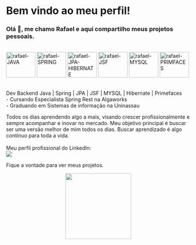 # Bem vindo ao meu perfil!
### Olá 👋, me chamo Rafael e aqui compartilho meus projetos pessoais.
<div style="display: inline_block"><br>
  <img align="center" alt="rafael-JAVA" height="70" width="80" src="https://cdn.jsdelivr.net/gh/devicons/devicon/icons/java/java-original-wordmark.svg">
  <img align="center" alt="rafael-SPRING" height="70" width="80" src="https://www.svgrepo.com/show/354379/spring.svg">
  <img align="center" alt="rafael-JPA-HIBERNATE" height="70" width="80" src="https://design.jboss.org/hibernate/logo/final/hibernate_logo_whitebkg_stacked_256px.png">
  <img align="center" alt="rafael-JSF" height="70" width="80" src="https://www.ambient-it.net/wp-content/uploads/2016/04/jsf-logo-175.png">
  <img align="center" alt="rafael-MYSQL" height="70" width="80" src="https://www.vectorlogo.zone/logos/mysql/mysql-official.svg">
  <img align="center" alt="rafael-PRIMFACES" height="70" width="80" src="https://infiniteprogress.pl/wp-content/uploads/2020/09/primefaces-logo.png">
</div>
<br/><br/>
Dev Backend Java | Spring | JPA | JSF | MYSQL | Hibernate | Primefaces <br/>
- Cursando Especialista Spring Rest na Algaworks <br/>
- Graduando em Sistemas de informação na Uninassau <br/>

Todos os dias aprendendo algo a mais, visando crescer profissionalmente e sempre acompanhar e inovar no mercado.
Meu objetivo principal é buscar ser uma versão melhor de mim todos os dias. Buscar aprendizado é algo contínuo para toda a vida.
<br/>
<br/>
Meu perfil profissional do LinkedIn: <br/>
<a href="https://www.linkedin.com/in/douglas-rafael-867822a0/" target="_blank"><img src="https://img.shields.io/badge/-LinkedIn-%230077B5?style=for-the-badge&logo=linkedin&logoColor=white" target="_blank"></a> 

Fique a vontade para ver meus projetos.

<div align="center">
  <a href="https://github.com/doodohrafael">
    
  <img height="180em" src="https://github-readme-stats.vercel.app/api?username=doodohrafael&show_icons=true&theme=radical)"/>
</div>


<div> 
  <br />
<!-- <a href="https://discord.gg/wagxzStdcR" target="_blank"><img src="https://img.shields.io/badge/Discord-7289DA?style=for-the-badge&logo=discord&logoColor=white" target="_blank"></a> -->
 
 
 <!--  ![Snake animation](https://github.com/rafaballerini/rafaballerini/blob/output/github-contribution-grid-snake.svg) -->
 
</div>

<!--
**doodohrafael/doodohrafael** is a ✨ _special_ ✨ repository because its `README.md` (this file) appears on your GitHub profile.

Here are some ideas to get you started:

- 🔭 I’m currently working on ...
- 🌱 I’m currently learning ...
m looking to collaborate on ...
- 🤔 I’m looking for help with ...
- 💬 Ask me about ...
- 📫 How to reach me: ...
- 😄 Pronouns: ...
- ⚡ Fun fact: ...
-->

